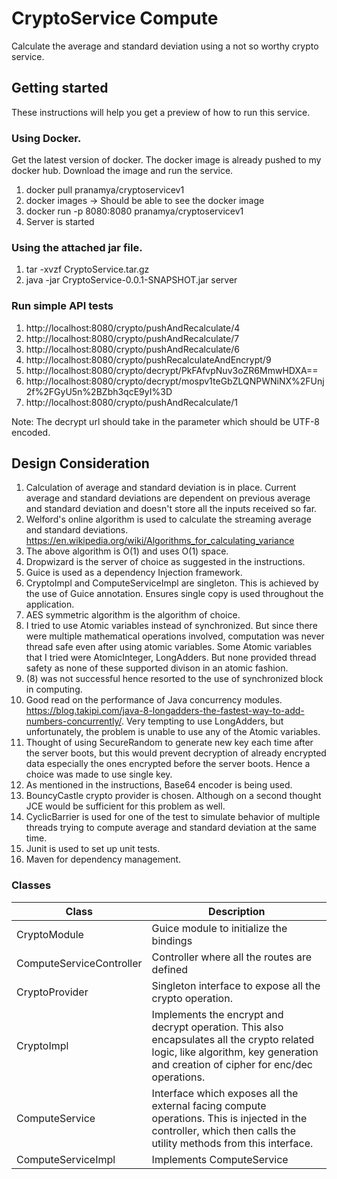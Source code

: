 # CryptoService Compute

Calculate the average and standard deviation using a not so worthy crypto service.

## Getting started

These instructions will help you get a preview of how to run this service.

### Using Docker.

Get the latest version of docker. The docker image is already pushed to my docker hub. Download the image and run the service.

1. docker pull pranamya/cryptoservicev1
2. docker images -> Should be able to see the docker image
3. docker run -p 8080:8080 pranamya/cryptoservicev1
4. Server is started

### Using the attached jar file.

1. tar -xvzf CryptoService.tar.gz
2. java -jar CryptoService-0.0.1-SNAPSHOT.jar server


### Run simple API tests

1. http://localhost:8080/crypto/pushAndRecalculate/4
2. http://localhost:8080/crypto/pushAndRecalculate/7
3. http://localhost:8080/crypto/pushAndRecalculate/6
4. http://localhost:8080/crypto/pushRecalculateAndEncrypt/9
5. http://localhost:8080/crypto/decrypt/PkFAfvpNuv3oZR6MmwHDXA== 
6. http://localhost:8080/crypto/decrypt/mospv1teGbZLQNPWNiNX%2FUnj2f%2FGyU5n%2BZbh3qcE9yI%3D
7. http://localhost:8080/crypto/pushAndRecalculate/1

Note: The decrypt url should take in the parameter which should be UTF-8 encoded.


## Design Consideration

1. Calculation of average and standard deviation is in place. Current average and standard deviations are dependent on previous average and standard deviation and doesn't store all the inputs received so far.
2. Welford's online algorithm is used to calculate the streaming average and standard deviations.
          https://en.wikipedia.org/wiki/Algorithms_for_calculating_variance
3. The above algorithm is O(1) and uses O(1) space.
4. Dropwizard is the server of choice as suggested in the instructions.
5. Guice is used as a dependency Injection framework.
6. CryptoImpl and ComputeServiceImpl are singleton. This is achieved by the use of Guice annotation. Ensures single copy is used throughout the application.
7. AES symmetric algorithm is the algorithm of choice.
8. I tried to use Atomic variables instead of synchronized. But since there were multiple mathematical operations involved, computation was never thread safe even after using atomic variables. Some Atomic variables that I tried were AtomicInteger, LongAdders. But none provided thread safety as none of these supported divison in an atomic fashion.
9. (8) was not successful hence resorted to the use of synchronized block in computing.
10. Good read on the performance of Java concurrency modules. https://blog.takipi.com/java-8-longadders-the-fastest-way-to-add-numbers-concurrently/. Very tempting to use LongAdders, but unfortunately, the problem is unable to use any of the Atomic variables.
11. Thought of using SecureRandom to generate new key each time after the server boots, but this would prevent decryption of already encrypted data especially the ones encrypted before the server boots. Hence a choice was made to use single key.
12. As mentioned in the instructions, Base64 encoder is being used. 
13. BouncyCastle crypto provider is chosen. Although on a second thought JCE would be sufficient for this problem as well.
14. CyclicBarrier is used for one of the test to simulate behavior of multiple threads trying to compute average and standard deviation at the same time.
15. Junit is used to set up unit tests.
16. Maven for dependency management.


### Classes

| Class         | Description |          
| ------------- |-------------|
| CryptoModule      | Guice module to initialize the bindings | 
| ComputeServiceController      | Controller where all the routes are defined      |   
| CryptoProvider | Singleton interface to expose all the crypto operation.       | 
| CryptoImpl | Implements the encrypt and decrypt operation. This also encapsulates all the crypto related logic, like algorithm, key generation and creation of cipher for enc/dec operations. |
| ComputeService | Interface which exposes all the external facing compute operations. This is injected in the controller, which then calls the utility methods from this interface. |
| ComputeServiceImpl | Implements ComputeService |
  

